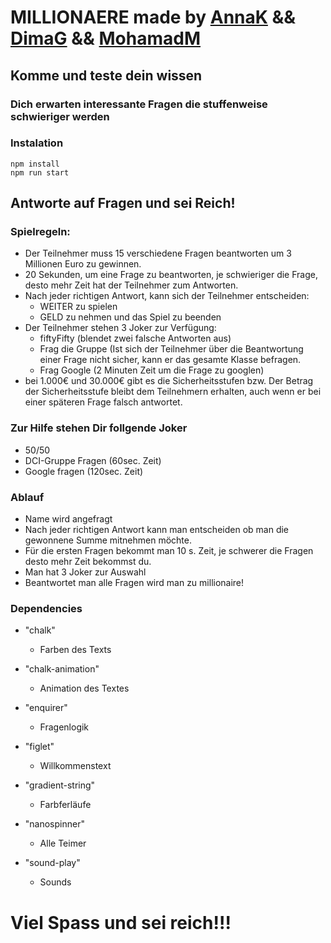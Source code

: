 # MILLIONAERE made by [AnnaK](https://github.com/AnnaKaczmarek87) && [DimaG](https://github.com/ldg77) && [MohamadM](https://github.com/MohamadMerhie)

## Komme und teste dein wissen

### Dich erwarten interessante Fragen die stuffenweise schwieriger werden

### Instalation

`npm install`  
`npm run start`

## Antworte auf Fragen und sei Reich!

### Spielregeln:

- Der Teilnehmer muss 15 verschiedene Fragen beantworten um 3 Millionen Euro zu gewinnen.
- 20 Sekunden, um eine Frage zu beantworten, je schwieriger die Frage, desto mehr Zeit hat der Teilnehmer zum Antworten.
- Nach jeder richtigen Antwort, kann sich der Teilnehmer entscheiden:
  - WEITER zu spielen
  - GELD zu nehmen und das Spiel zu beenden
- Der Teilnehmer stehen 3 Joker zur Verfügung:
  - fiftyFifty (blendet zwei falsche Antworten aus)
  - Frag die Gruppe (Ist sich der Teilnehmer über die Beantwortung einer Frage nicht sicher, kann er das gesamte Klasse befragen.
  - Frag Google (2 Minuten Zeit um die Frage zu googlen)
- bei 1.000€ und 30.000€ gibt es die Sicherheitsstufen bzw. Der Betrag der Sicherheitsstufe bleibt dem Teilnehmern erhalten, auch wenn er bei einer späteren Frage falsch antwortet.

### Zur Hilfe stehen Dir follgende Joker

- 50/50
- DCI-Gruppe Fragen (60sec. Zeit)
- Google fragen (120sec. Zeit)

### Ablauf

- Name wird angefragt
- Nach jeder richtigen Antwort kann man entscheiden ob man die gewonnene Summe mitnehmen möchte.
- Für die ersten Fragen bekommt man 10 s. Zeit, je schwerer die Fragen desto mehr Zeit bekommst du.
- Man hat 3 Joker zur Auswahl
- Beantwortet man alle Fragen wird man zu millionaire!

### Dependencies

- "chalk"
  - Farben des Texts
- "chalk-animation"
  - Animation des Textes
- "enquirer"
  - Fragenlogik
- "figlet"
  - Willkommenstext
- "gradient-string"
  - Farbferläufe
- "nanospinner"

  - Alle Teimer

- "sound-play"

  - Sounds

# Viel Spass und sei reich!!!
